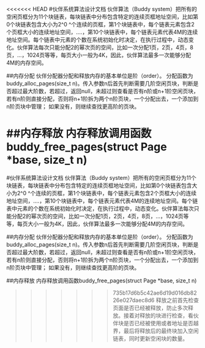 <<<<<<< HEAD
#伙伴系统算法设计文档
伙伴算法（Buddy system）把所有的空闲页框分为11个块链表，每块链表中分布包含特定的连续页框地址空间，比如第0个块链表包含大小为2^0 ^个连续的页框，第1个块链表中，每个链表元素包含2个页框大小的连续地址空间，….，第10个块链表中，每个链表元素代表4M的连续地址空间。每个链表中元素的个数在系统初始化时决定，在执行过程中，动态变化。伙伴算法每次只能分配2的幂次页的空间，比如一次分配1页，2页，4页，8页，…，1024页等等，每页大小一般为4K，因此，伙伴算法最多一次能够分配4M的内存空间。

##内存分配
伙伴分配器分配和释放内存的基本单位是阶（order）。
分配函数为buddy_alloc_pages(size_t n)。传入参数n后首先判断需要几阶空闲页块，判断是否超过最大阶数，若超过，返回null，未超过则查看是否有n阶或n+1阶空闲页块，若有n阶则直接分配，否则将n+1阶拆为两个n阶页块，一个分配出去，一个添加到n阶页块中管理； 如果没有，则继续查找更高阶的页块。

##内存释放
内存释放调用函数buddy_free_pages(struct Page *base, size_t n)
=======
#伙伴系统算法设计文档
伙伴算法（Buddy system）把所有的空闲页框分为11个块链表，每块链表中分布包含特定的连续页框地址空间，比如第0个块链表包含大小为2^0 ^个连续的页框，第1个块链表中，每个链表元素包含2个页框大小的连续地址空间，….，第10个块链表中，每个链表元素代表4M的连续地址空间。每个链表中元素的个数在系统初始化时决定，在执行过程中，动态变化。伙伴算法每次只能分配2的幂次页的空间，比如一次分配1页，2页，4页，8页，…，1024页等等，每页大小一般为4K，因此，伙伴算法最多一次能够分配4M的内存空间。

##内存分配
伙伴分配器分配和释放内存的基本单位是阶（order）。
分配函数为buddy_alloc_pages(size_t n)。传入参数n后首先判断需要几阶空闲页块，判断是否超过最大阶数，若超过，返回null，未超过则查看是否有n阶或n+1阶空闲页块，若有n阶则直接分配，否则将n+1阶拆为两个n阶页块，一个分配出去，一个添加到n阶页块中管理； 如果没有，则继续查找更高阶的页块。

##内存释放
内存释放调用函数buddy_free_pages(struct Page *base, size_t n)
>>>>>>> 735b17d6b5c42ae6d19d016db8226e027daec8d6
释放之前首先检查页面是否已经被释放，防止多次释放。接着对释放的块进行检查，看伙伴块是否已经被使用或者地址是否越界，最后将释放后的最终块加入空闲链表，同时更新空闲块的数量。